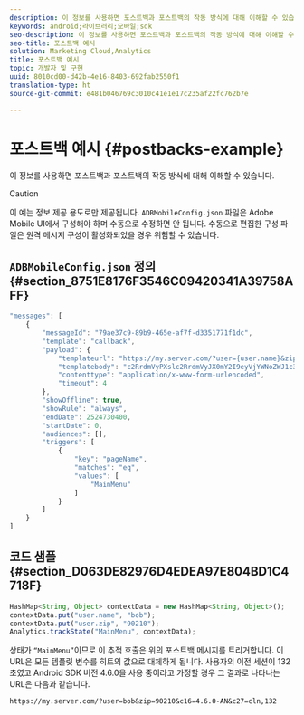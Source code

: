 ```yaml
---
description: 이 정보를 사용하면 포스트백과 포스트백의 작동 방식에 대해 이해할 수 있습니다.
keywords: android;라이브러리;모바일;sdk
seo-description: 이 정보를 사용하면 포스트백과 포스트백의 작동 방식에 대해 이해할 수 있습니다.
seo-title: 포스트백 예시
solution: Marketing Cloud,Analytics
title: 포스트백 예시
topic: 개발자 및 구현
uuid: 8010cd00-d42b-4e16-8403-692fab2550f1
translation-type: ht
source-git-commit: e481b046769c3010c41e1e17c235af22fc762b7e

---
```



# 포스트백 예시 {#postbacks-example}

이 정보를 사용하면 포스트백과 포스트백의 작동 방식에 대해 이해할 수 있습니다.

>[!CAUTION]
>
>이 예는 정보 제공 용도로만 제공됩니다. `ADBMobileConfig.json` 파일은 Adobe Mobile UI에서 구성해야 하며 수동으로 수정하면 안 됩니다. 수동으로 편집한 구성 파일은 원격 메시지 구성이 활성화되었을 경우 위험할 수 있습니다.

## `ADBMobileConfig.json` 정의 {#section_8751E8176F3546C09420341A39758AFF}

```js
"messages": [ 
    { 
        "messageId": "79ae37c9-89b9-465e-af7f-d3351771f1dc", 
        "template": "callback", 
        "payload": {  
            "templateurl": "https://my.server.com/?user={user.name}&zip={user.zip}&c16={%sdkver%}&c27=cln,{a.PrevSessionLength}", 
            "templatebody": "c2RrdmVyPXslc2RrdmVyJX0mY2I9eyVjYWNoZWJ1c3QlfSZjbGllbnRJZD17bi5jbGllbnQuaWR9JnRzPXsldGltZXN0YW1wVSV9JnRzej17JXRpbWVzdGFtcFolfQ==", 
            "contenttype": "application/x-www-form-urlencoded",  
            "timeout": 4 
        }, 
        "showOffline": true, 
        "showRule": "always", 
        "endDate": 2524730400, 
        "startDate": 0, 
        "audiences": [], 
        "triggers": [ 
            { 
                "key": "pageName", 
                "matches": "eq", 
                "values": [ 
                    "MainMenu" 
                ] 
            } 
        ] 
    } 
] 
```

## 코드 샘플 {#section_D063DE82976D4EDEA97E804BD1C4718F}

```js
HashMap<String, Object> contextData = new HashMap<String, Object>(); 
contextData.put("user.name", "bob"); 
contextData.put("user.zip", "90210"); 
Analytics.trackState("MainMenu", contextData);
```

상태가 `“MainMenu”`이므로 이 추적 호출은 위의 포스트백 메시지를 트리거합니다. 이 URL은 모든 템플릿 변수를 히트의 값으로 대체하게 됩니다. 사용자의 이전 세션이 132초였고 Android SDK 버전 4.6.0을 사용 중이라고 가정할 경우 그 결과로 나타나는 URL은 다음과 같습니다.

`https://my.server.com/?user=bob&zip=90210&c16=4.6.0-AN&c27=cln,132`
